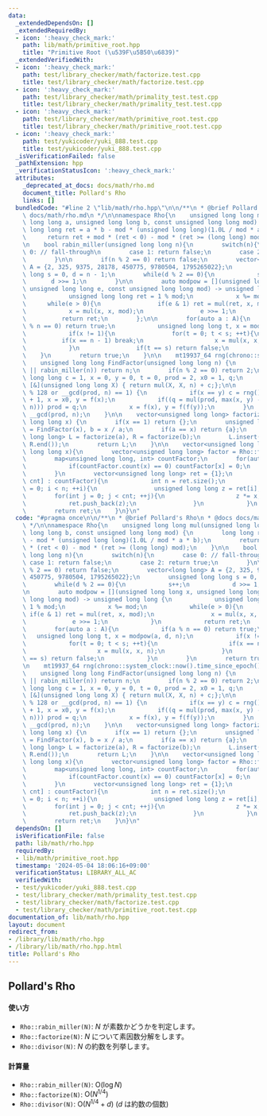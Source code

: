 ```yaml
---
data:
  _extendedDependsOn: []
  _extendedRequiredBy:
  - icon: ':heavy_check_mark:'
    path: lib/math/primitive_root.hpp
    title: "Primitive Root (\u539F\u5B50\u6839)"
  _extendedVerifiedWith:
  - icon: ':heavy_check_mark:'
    path: test/library_checker/math/factorize.test.cpp
    title: test/library_checker/math/factorize.test.cpp
  - icon: ':heavy_check_mark:'
    path: test/library_checker/math/primality_test.test.cpp
    title: test/library_checker/math/primality_test.test.cpp
  - icon: ':heavy_check_mark:'
    path: test/library_checker/math/primitive_root.test.cpp
    title: test/library_checker/math/primitive_root.test.cpp
  - icon: ':heavy_check_mark:'
    path: test/yukicoder/yuki_888.test.cpp
    title: test/yukicoder/yuki_888.test.cpp
  _isVerificationFailed: false
  _pathExtension: hpp
  _verificationStatusIcon: ':heavy_check_mark:'
  attributes:
    _deprecated_at_docs: docs/math/rho.md
    document_title: Pollard's Rho
    links: []
  bundledCode: "#line 2 \"lib/math/rho.hpp\"\n\n/**\n * @brief Pollard's Rho\n * @docs\
    \ docs/math/rho.md\n */\n\nnamespace Rho{\n    unsigned long long mul(unsigned\
    \ long long a, unsigned long long b, const unsigned long long mod) {\n       \
    \ long long ret = a * b - mod * (unsigned long long)(1.0L / mod * a * b);\n  \
    \      return ret + mod * (ret < 0) - mod * (ret >= (long long) mod);\n    }\n\
    \n    bool rabin_miller(unsigned long long n){\n        switch(n){\n        case\
    \ 0: // fall-through\n        case 1: return false;\n        case 2: return true;\n\
    \        }\n\n        if(n % 2 == 0) return false;\n        vector<long long>\
    \ A = {2, 325, 9375, 28178, 450775, 9780504, 1795265022};\n        unsigned long\
    \ long s = 0, d = n - 1;\n        while(d % 2 == 0){\n            s++;\n     \
    \       d >>= 1;\n        }\n\n        auto modpow = [](unsigned long long x,\
    \ unsigned long long e, const unsigned long long mod) -> unsigned long long {\n\
    \            unsigned long long ret = 1 % mod;\n            x %= mod;\n      \
    \      while(e > 0){\n                if(e & 1) ret = mul(ret, x, mod);\n    \
    \            x = mul(x, x, mod);\n                e >>= 1;\n            }\n  \
    \          return ret;\n        };\n\n        for(auto a : A){\n            if(a\
    \ % n == 0) return true;\n            unsigned long long t, x = modpow(a, d, n);\n\
    \            if(x != 1){\n                for(t = 0; t < s; ++t){\n          \
    \          if(x == n - 1) break;\n                    x = mul(x, x, n);\n    \
    \            }\n                if(t == s) return false;\n            }\n    \
    \    }\n        return true;\n    }\n\n    mt19937_64 rng(chrono::system_clock::now().time_since_epoch().count());\n\
    \    unsigned long long FindFactor(unsigned long long n) {\n        if(n == 1\
    \ || rabin_miller(n)) return n;\n        if(n % 2 == 0) return 2;\n        unsigned\
    \ long long c = 1, x = 0, y = 0, t = 0, prod = 2, x0 = 1, q;\n        auto f =\
    \ [&](unsigned long long X) { return mul(X, X, n) + c;};\n\n        while(t++\
    \ % 128 or __gcd(prod, n) == 1) {\n            if(x == y) c = rng() % (n - 1)\
    \ + 1, x = x0, y = f(x);\n            if((q = mul(prod, max(x, y) - min(x, y),\
    \ n))) prod = q;\n            x = f(x), y = f(f(y));\n        }\n        return\
    \ __gcd(prod, n);\n    }\n\n    vector<unsigned long long> factorize(unsigned\
    \ long long x) {\n        if(x == 1) return {};\n        unsigned long long a\
    \ = FindFactor(x), b = x / a;\n        if(a == x) return {a};\n        vector<unsigned\
    \ long long> L = factorize(a), R = factorize(b);\n        L.insert(L.end(), R.begin(),\
    \ R.end());\n        return L;\n    }\n\n    vector<unsigned long long> divisor(unsigned\
    \ long long x){\n        vector<unsigned long long> factor = Rho::factorize(x);\n\
    \        map<unsigned long long, int> countFactor;\n        for(auto x : factor){\n\
    \            if(countFactor.count(x) == 0) countFactor[x] = 0;\n            countFactor[x]++;\n\
    \        }\n        vector<unsigned long long> ret = {1};\n        for(auto [x,\
    \ cnt] : countFactor){\n            int n = ret.size();\n            for(int i\
    \ = 0; i < n; ++i){\n                unsigned long long z = ret[i];\n        \
    \        for(int j = 0; j < cnt; ++j){\n                    z *= x;\n        \
    \            ret.push_back(z);\n                }\n            }\n        }\n\
    \        return ret;\n    }\n}\n"
  code: "#pragma once\n\n/**\n * @brief Pollard's Rho\n * @docs docs/math/rho.md\n\
    \ */\n\nnamespace Rho{\n    unsigned long long mul(unsigned long long a, unsigned\
    \ long long b, const unsigned long long mod) {\n        long long ret = a * b\
    \ - mod * (unsigned long long)(1.0L / mod * a * b);\n        return ret + mod\
    \ * (ret < 0) - mod * (ret >= (long long) mod);\n    }\n\n    bool rabin_miller(unsigned\
    \ long long n){\n        switch(n){\n        case 0: // fall-through\n       \
    \ case 1: return false;\n        case 2: return true;\n        }\n\n        if(n\
    \ % 2 == 0) return false;\n        vector<long long> A = {2, 325, 9375, 28178,\
    \ 450775, 9780504, 1795265022};\n        unsigned long long s = 0, d = n - 1;\n\
    \        while(d % 2 == 0){\n            s++;\n            d >>= 1;\n        }\n\
    \n        auto modpow = [](unsigned long long x, unsigned long long e, const unsigned\
    \ long long mod) -> unsigned long long {\n            unsigned long long ret =\
    \ 1 % mod;\n            x %= mod;\n            while(e > 0){\n               \
    \ if(e & 1) ret = mul(ret, x, mod);\n                x = mul(x, x, mod);\n   \
    \             e >>= 1;\n            }\n            return ret;\n        };\n\n\
    \        for(auto a : A){\n            if(a % n == 0) return true;\n         \
    \   unsigned long long t, x = modpow(a, d, n);\n            if(x != 1){\n    \
    \            for(t = 0; t < s; ++t){\n                    if(x == n - 1) break;\n\
    \                    x = mul(x, x, n);\n                }\n                if(t\
    \ == s) return false;\n            }\n        }\n        return true;\n    }\n\
    \n    mt19937_64 rng(chrono::system_clock::now().time_since_epoch().count());\n\
    \    unsigned long long FindFactor(unsigned long long n) {\n        if(n == 1\
    \ || rabin_miller(n)) return n;\n        if(n % 2 == 0) return 2;\n        unsigned\
    \ long long c = 1, x = 0, y = 0, t = 0, prod = 2, x0 = 1, q;\n        auto f =\
    \ [&](unsigned long long X) { return mul(X, X, n) + c;};\n\n        while(t++\
    \ % 128 or __gcd(prod, n) == 1) {\n            if(x == y) c = rng() % (n - 1)\
    \ + 1, x = x0, y = f(x);\n            if((q = mul(prod, max(x, y) - min(x, y),\
    \ n))) prod = q;\n            x = f(x), y = f(f(y));\n        }\n        return\
    \ __gcd(prod, n);\n    }\n\n    vector<unsigned long long> factorize(unsigned\
    \ long long x) {\n        if(x == 1) return {};\n        unsigned long long a\
    \ = FindFactor(x), b = x / a;\n        if(a == x) return {a};\n        vector<unsigned\
    \ long long> L = factorize(a), R = factorize(b);\n        L.insert(L.end(), R.begin(),\
    \ R.end());\n        return L;\n    }\n\n    vector<unsigned long long> divisor(unsigned\
    \ long long x){\n        vector<unsigned long long> factor = Rho::factorize(x);\n\
    \        map<unsigned long long, int> countFactor;\n        for(auto x : factor){\n\
    \            if(countFactor.count(x) == 0) countFactor[x] = 0;\n            countFactor[x]++;\n\
    \        }\n        vector<unsigned long long> ret = {1};\n        for(auto [x,\
    \ cnt] : countFactor){\n            int n = ret.size();\n            for(int i\
    \ = 0; i < n; ++i){\n                unsigned long long z = ret[i];\n        \
    \        for(int j = 0; j < cnt; ++j){\n                    z *= x;\n        \
    \            ret.push_back(z);\n                }\n            }\n        }\n\
    \        return ret;\n    }\n}\n"
  dependsOn: []
  isVerificationFile: false
  path: lib/math/rho.hpp
  requiredBy:
  - lib/math/primitive_root.hpp
  timestamp: '2024-05-04 18:06:16+09:00'
  verificationStatus: LIBRARY_ALL_AC
  verifiedWith:
  - test/yukicoder/yuki_888.test.cpp
  - test/library_checker/math/primality_test.test.cpp
  - test/library_checker/math/factorize.test.cpp
  - test/library_checker/math/primitive_root.test.cpp
documentation_of: lib/math/rho.hpp
layout: document
redirect_from:
- /library/lib/math/rho.hpp
- /library/lib/math/rho.hpp.html
title: Pollard's Rho
---
```

## Pollard's Rho

#### 使い方

- `Rho::rabin_miller(N)`: $N$ が素数かどうかを判定します。
- `Rho::factorize(N)`: $N$ について素因数分解をします。
- `Rho::divisor(N)`: $N$ の約数を列挙します。

#### 計算量

- `Rho::rabin_miller(N)`: $\mathrm{O}(\log N)$
- `Rho::factorize(N)`: $\mathrm{O}(N^{1/4})$
- `Rho::divisor(N)`: $\mathrm{O}(N^{1/4} + d)$ ($d$ は約数の個数)
